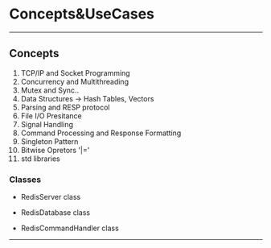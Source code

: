 # Concepts&UseCases

---

## Concepts

1. TCP/IP  and Socket Programming
2. Concurrency and Multithreading
3. Mutex and Sync..
4. Data Structures -> Hash Tables, Vectors
5. Parsing and RESP protocol 
6. File I/O Presitance
7. Signal Handling
8. Command Processing and Response Formatting 
9. Singleton Pattern 
10. Bitwise Opretors '|=' 
11. std libraries

### Classes

- RedisServer class 

- RedisDatabase class

- RedisCommandHandler class

---

